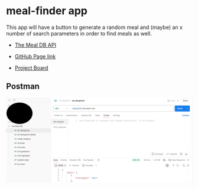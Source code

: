# meal-finder app

This app will have a button to generate a random meal and (maybe) an x number of search parameters in order to find meals as well.

- [The Meal DB API](https://www.themealdb.com/api.php)

- [GitHub Page link](https://katarina-andrews.github.io/meal-finder/)

- [Project Board](https://github.com/users/katarina-andrews/projects/1)

## Postman
![postman screenshot](Postman.png)
